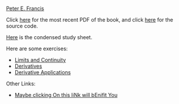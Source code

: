 [Peter E. Francis](https://PeterEFrancis.com)

Click [here](Calculus.pdf) for the most recent PDF of the book, and click [here](https://github.com/PeterEFrancis/calculus) for the source code.

[Here](condensed.pdf) is the condensed study sheet.

Here are some exercises:
- [Limits and Continuity](exercises/Limits%20and%20Continuity.pdf)
- [Derivatives](exercises/Derivatives.pdf)
- [Derivative Applications](exercises/Derivative%20Applications.pdf)

Other Links:
- [Maybe clicking On this liNk will bEnifit You](https://drive.google.com/file/d/1XqBYn5BtpmJSzlKFJKeFJmHlo0MJ4PcY/view?usp=sharing)
